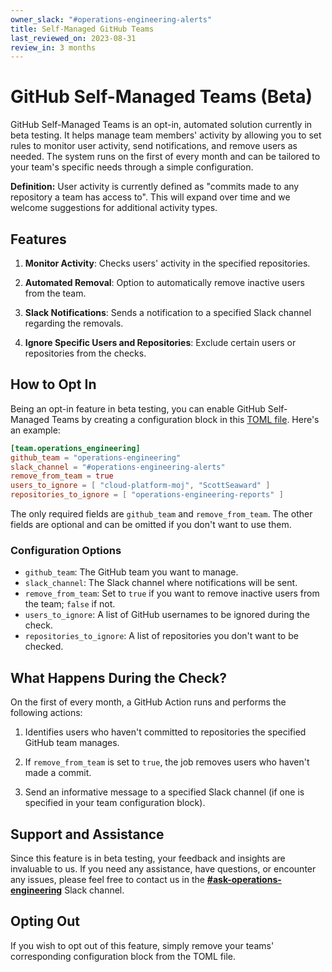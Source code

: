 ```yaml
---
owner_slack: "#operations-engineering-alerts"
title: Self-Managed GitHub Teams
last_reviewed_on: 2023-08-31
review_in: 3 months
---
```


# GitHub Self-Managed Teams (Beta)

GitHub Self-Managed Teams is an opt-in, automated solution currently in beta testing. It helps manage team members' activity by allowing you to set rules to monitor user activity, send notifications, and remove users as needed. The system runs on the first of every month and can be tailored to your team's specific needs through a simple configuration.

**Definition:** User activity is currently defined as "commits made to any repository a team has access to". This will expand over time and we welcome suggestions for additional activity types.

## Features

1. **Monitor Activity**: Checks users' activity in the specified repositories.

2. **Automated Removal**: Option to automatically remove inactive users from the team.

3. **Slack Notifications**: Sends a notification to a specified Slack channel regarding the removals.

4. **Ignore Specific Users and Repositories**: Exclude certain users or repositories from the checks.

## How to Opt In

Being an opt-in feature in beta testing, you can enable GitHub Self-Managed Teams by creating a configuration block in this [TOML file](https://github.com/ministryofjustice/operations-engineering/blob/main/python/config/inactive-users.toml). Here's an example:

```toml
[team.operations_engineering]
github_team = "operations-engineering"
slack_channel = "#operations-engineering-alerts"
remove_from_team = true
users_to_ignore = [ "cloud-platform-moj", "ScottSeaward" ]
repositories_to_ignore = [ "operations-engineering-reports" ]
```

The only required fields are `github_team` and `remove_from_team`. The other fields are optional and can be omitted if you don't want to use them.

### Configuration Options

- `github_team`: The GitHub team you want to manage.
- `slack_channel`: The Slack channel where notifications will be sent.
- `remove_from_team`: Set to `true` if you want to remove inactive users from the team; `false` if not.
- `users_to_ignore`: A list of GitHub usernames to be ignored during the check.
- `repositories_to_ignore`: A list of repositories you don't want to be checked.

## What Happens During the Check?

On the first of every month, a GitHub Action runs and performs the following actions:

1. Identifies users who haven't committed to repositories the specified GitHub team manages.

2. If `remove_from_team` is set to `true`, the job removes users who haven't made a commit.

3. Send an informative message to a specified Slack channel (if one is specified in your team configuration block).

## Support and Assistance

Since this feature is in beta testing, your feedback and insights are invaluable to us. If you need any assistance, have questions, or encounter any issues, please feel free to contact us in the **[#ask-operations-engineering](https://mojdt.slack.com/archives/C01BUKJSZD4)** Slack channel.

## Opting Out

If you wish to opt out of this feature, simply remove your teams' corresponding configuration block from the TOML file.
